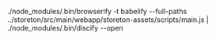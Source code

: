 ./node_modules/.bin/browserify -t babelify --full-paths ../storeton/src/main/webapp/storeton-assets/scripts/main.js | ./node_modules/.bin/discify --open
